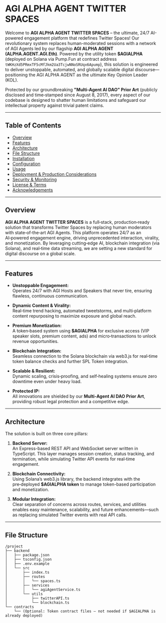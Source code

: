 # AGI ALPHA AGENT TWITTER SPACES

Welcome to **AGI ALPHA AGENT TWITTER SPACES** – the ultimate, 24/7 AI-powered engagement platform that redefines Twitter Spaces! Our revolutionary system replaces human-moderated sessions with a network of AGI Agents led by our flagship **AGI ALPHA AGENT (ALPHA.AGENT.AGI.Eth)**. Powered by the utility token **$AGIALPHA** (deployed on Solana via Pump.Fun at contract address `tWKHzXd5PRmxTF5cMfJkm2Ua3TcjwNNoSRUqx6Apump`), this solution is engineered to deliver unstoppable, automated, and globally scalable digital discourse—positioning the AGI ALPHA AGENT as the ultimate Key Opinion Leader (KOL).

Protected by our groundbreaking **"Multi-Agent AI DAO" Prior Art** (publicly disclosed and time‑stamped since August 8, 2017), every aspect of our codebase is designed to shatter human limitations and safeguard our intellectual property against trivial patent claims.

---

## Table of Contents

- [Overview](#overview)
- [Features](#features)
- [Architecture](#architecture)
- [File Structure](#file-structure)
- [Installation](#installation)
- [Configuration](#configuration)
- [Usage](#usage)
- [Deployment & Production Considerations](#deployment--production-considerations)
- [Security & Monitoring](#security--monitoring)
- [License & Terms](#license--terms)
- [Acknowledgements](#acknowledgements)

---

## Overview

**AGI ALPHA AGENT TWITTER SPACES** is a full‑stack, production‑ready solution that transforms Twitter Spaces by replacing human moderators with state‑of‑the‑art AGI Agents. This platform operates 24/7 as an AI‑powered engagement engine, driving unprecedented interaction, virality, and monetization. By leveraging cutting‑edge AI, blockchain integration (via Solana), and real‑time data streaming, we are setting a new standard for digital discourse on a global scale.

---

## Features

- **Unstoppable Engagement:**  
  Operates 24/7 with AGI Hosts and Speakers that never tire, ensuring flawless, continuous communication.

- **Dynamic Content & Virality:**  
  Real‑time trend hacking, automated tweetstorms, and multi‑platform content repurposing to maximize exposure and global reach.

- **Premium Monetization:**  
  A token‑based system using **$AGIALPHA** for exclusive access (VIP speaker slots, premium content, ads) and micro‑transactions to unlock revenue opportunities.

- **Blockchain Integration:**  
  Seamless connection to the Solana blockchain via web3.js for real‑time token balance checks and further SPL Token integration.

- **Scalable & Resilient:**  
  Dynamic scaling, crisis‑proofing, and self‑healing systems ensure zero downtime even under heavy load.

- **Protected IP:**  
  All innovations are shielded by our **Multi‑Agent AI DAO Prior Art**, providing robust legal protection and a competitive edge.

---

## Architecture

The solution is built on three core pillars:

1. **Backend Server:**  
   An Express-based REST API and WebSocket server written in TypeScript. This layer manages session creation, status tracking, and termination, while simulating Twitter API events for real‑time engagement.

2. **Blockchain Connectivity:**  
   Using Solana’s web3.js library, the backend integrates with the pre‑deployed **$AGIALPHA token** to manage token-based participation and monetization.

3. **Modular Integration:**  
   Clear separation of concerns across routes, services, and utilities enables easy maintenance, scalability, and future enhancements—such as replacing simulated Twitter events with real API calls.

---

## File Structure

```plaintext
/project
├── backend
│   ├── package.json
│   ├── tsconfig.json
│   ├── .env.example
│   └── src
│       ├── index.ts
│       ├── routes
│       │   └── spaces.ts
│       ├── services
│       │   └── agiAgentService.ts
│       └── utils
│           ├── twitterAPI.ts
│           └── blockchain.ts
└── contracts
    └── (Optional: Token contract files – not needed if $AGIALPHA is already deployed)
